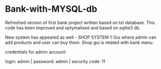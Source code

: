 # Bank-with-MYSQL-db

Refreshed version of first bank project written based on txt database. This code has been improved and optymalised and based on sqlite3 db. 

New system has appeared as well - SHOP SYSTEM !!
Gui where admin can add products and user can buy them. Shop gui is related with bank menu. 

credentials for admin account:

login: admin | password: admin | security code: 11

